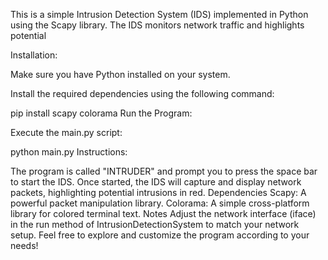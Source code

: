 This is a simple Intrusion Detection System (IDS) implemented in Python using the Scapy library. The IDS monitors network traffic and highlights potential

Installation:

Make sure you have Python installed on your system.

Install the required dependencies using the following command:

pip install scapy colorama
Run the Program:

Execute the main.py script:

python main.py
Instructions:

The program is called "INTRUDER" and prompt you to press the space bar to start the IDS.
Once started, the IDS will capture and display network packets, highlighting potential intrusions in red.
Dependencies
Scapy: A powerful packet manipulation library.
Colorama: A simple cross-platform library for colored terminal text.
Notes
Adjust the network interface (iface) in the run method of IntrusionDetectionSystem to match your network setup.
Feel free to explore and customize the program according to your needs!